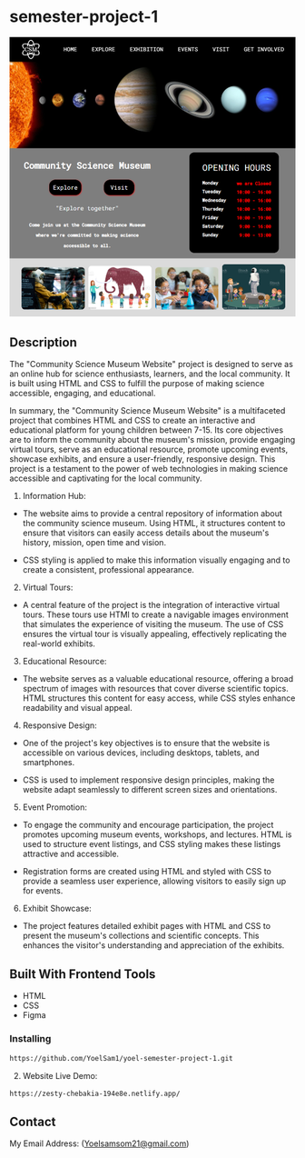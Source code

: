 # semester-project-1

![image](/pic/SemesterProject1.png)

## Description

The "Community Science Museum Website" project is designed to serve as an online hub for science enthusiasts, learners, and the local community. It is built using HTML and CSS to fulfill the purpose of making science accessible, engaging, and educational.

In summary, the "Community Science Museum Website" is a multifaceted project that combines HTML and CSS to create an interactive and educational platform for young children between 7-15. Its core objectives are to inform the community about the museum's mission, provide engaging virtual tours, serve as an educational resource, promote upcoming events, showcase exhibits, and ensure a user-friendly, responsive design. This project is a testament to the power of web technologies in making science accessible and captivating for the local community.

1. Information Hub:

- The website aims to provide a central repository of information about the community science museum. Using HTML, it structures content to ensure that visitors can easily access details about the museum's history, mission, open time and vision.

- CSS styling is applied to make this information visually engaging and to create a consistent, professional appearance.

2. Virtual Tours:

- A central feature of the project is the integration of interactive virtual tours. These tours use HTMl to create a navigable images environment that simulates the experience of visiting the museum. The use of CSS ensures the virtual tour is visually appealing, effectively replicating the real-world exhibits.

3. Educational Resource:

- The website serves as a valuable educational resource, offering a broad spectrum of images with resources that cover diverse scientific topics. HTML structures this content for easy access, while CSS styles enhance readability and visual appeal.

4. Responsive Design:

- One of the project's key objectives is to ensure that the website is accessible on various devices, including desktops, tablets, and smartphones.

- CSS is used to implement responsive design principles, making the website adapt seamlessly to different screen sizes and orientations.

5. Event Promotion:

- To engage the community and encourage participation, the project promotes upcoming museum events, workshops, and lectures. HTML is used to structure event listings, and CSS styling makes these listings attractive and accessible.

- Registration forms are created using HTML and styled with CSS to provide a seamless user experience, allowing visitors to easily sign up for events.

6. Exhibit Showcase:

- The project features detailed exhibit pages with HTML and CSS to present the museum's collections and scientific concepts. This enhances the visitor's understanding and appreciation of the exhibits.

## Built With Frontend Tools

- HTML
- CSS
- Figma

### Installing

```bash
https://github.com/YoelSam1/yoel-semester-project-1.git
```

2. Website Live Demo:

```
https://zesty-chebakia-194e8e.netlify.app/
```

## Contact

My Email Address: (Yoelsamsom21@gmail.com)
